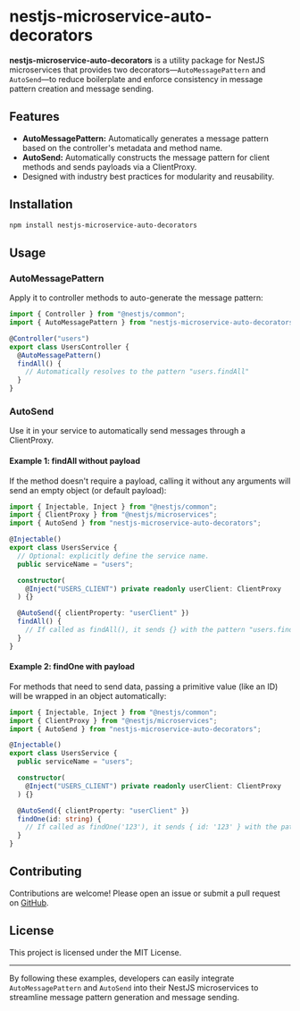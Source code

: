 # nestjs-microservice-auto-decorators

**nestjs-microservice-auto-decorators** is a utility package for NestJS microservices that provides two decorators—`AutoMessagePattern` and `AutoSend`—to reduce boilerplate and enforce consistency in message pattern creation and message sending.

## Features

- **AutoMessagePattern:** Automatically generates a message pattern based on the controller's metadata and method name.
- **AutoSend:** Automatically constructs the message pattern for client methods and sends payloads via a ClientProxy.
- Designed with industry best practices for modularity and reusability.

## Installation

```bash
npm install nestjs-microservice-auto-decorators
```

## Usage

### AutoMessagePattern

Apply it to controller methods to auto-generate the message pattern:

```ts
import { Controller } from "@nestjs/common";
import { AutoMessagePattern } from "nestjs-microservice-auto-decorators";

@Controller("users")
export class UsersController {
  @AutoMessagePattern()
  findAll() {
    // Automatically resolves to the pattern "users.findAll"
  }
}
```

### AutoSend

Use it in your service to automatically send messages through a ClientProxy.

#### Example 1: findAll without payload

If the method doesn't require a payload, calling it without any arguments will send an empty object (or default payload):

```ts
import { Injectable, Inject } from "@nestjs/common";
import { ClientProxy } from "@nestjs/microservices";
import { AutoSend } from "nestjs-microservice-auto-decorators";

@Injectable()
export class UsersService {
  // Optional: explicitly define the service name.
  public serviceName = "users";

  constructor(
    @Inject("USERS_CLIENT") private readonly userClient: ClientProxy
  ) {}

  @AutoSend({ clientProperty: "userClient" })
  findAll() {
    // If called as findAll(), it sends {} with the pattern "users.findAll"
  }
}
```

#### Example 2: findOne with payload

For methods that need to send data, passing a primitive value (like an ID) will be wrapped in an object automatically:

```ts
import { Injectable, Inject } from "@nestjs/common";
import { ClientProxy } from "@nestjs/microservices";
import { AutoSend } from "nestjs-microservice-auto-decorators";

@Injectable()
export class UsersService {
  public serviceName = "users";

  constructor(
    @Inject("USERS_CLIENT") private readonly userClient: ClientProxy
  ) {}

  @AutoSend({ clientProperty: "userClient" })
  findOne(id: string) {
    // If called as findOne('123'), it sends { id: '123' } with the pattern "users.findOne"
  }
}
```

## Contributing

Contributions are welcome! Please open an issue or submit a pull request on [GitHub](https://github.com/yourusername/nestjs-microservice-auto-decorators).

## License

This project is licensed under the MIT License.

---

By following these examples, developers can easily integrate `AutoMessagePattern` and `AutoSend` into their NestJS microservices to streamline message pattern generation and message sending.
